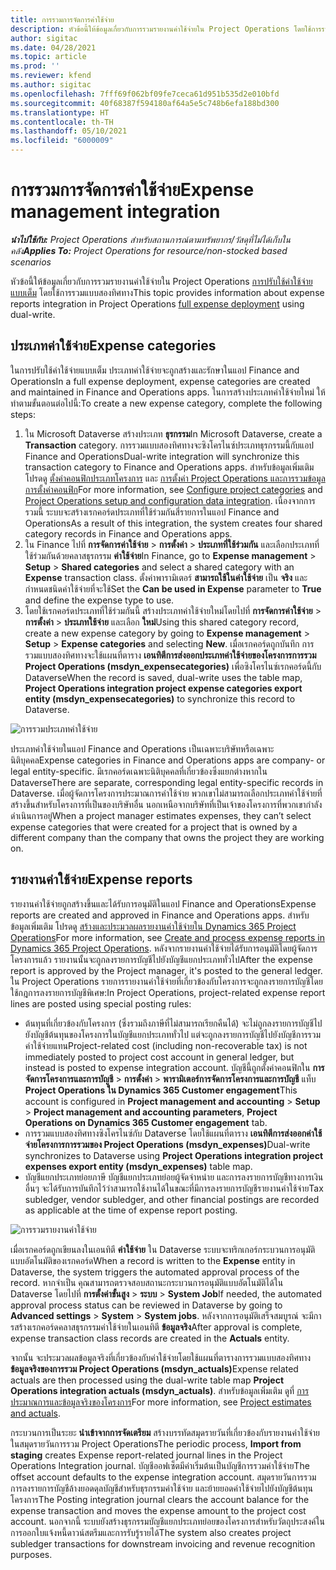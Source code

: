 ```yaml
---
title: การรวมการจัดการค่าใช้จ่าย
description: หัวข้อนี้ให้ข้อมูลเกี่ยวกับการรวมรายงานค่าใช้จ่ายใน Project Operations โดยใช้การรวมแบบสองทิศทาง
author: sigitac
ms.date: 04/28/2021
ms.topic: article
ms.prod: ''
ms.reviewer: kfend
ms.author: sigitac
ms.openlocfilehash: 7fff69f062bf09fe7ceca61d951b535d2e010bfd
ms.sourcegitcommit: 40f68387f594180af64a5e5c748b6efa188bd300
ms.translationtype: HT
ms.contentlocale: th-TH
ms.lasthandoff: 05/10/2021
ms.locfileid: "6000009"
---
```

# <a name="expense-management-integration"></a><span data-ttu-id="a405c-103">การรวมการจัดการค่าใช้จ่าย</span><span class="sxs-lookup"><span data-stu-id="a405c-103">Expense management integration</span></span>

<span data-ttu-id="a405c-104">_**นำไปใช้กับ:** Project Operations สำหรับสถานการณ์ตามทรัพยากร/วัสดุที่ไม่ได้เก็บในคลัง_</span><span class="sxs-lookup"><span data-stu-id="a405c-104">_**Applies To:** Project Operations for resource/non-stocked based scenarios_</span></span>

<span data-ttu-id="a405c-105">หัวข้อนี้ให้ข้อมูลเกี่ยวกับการรวมรายงานค่าใช้จ่ายใน Project Operations [การปรับใช้ค่าใช้จ่ายแบบเต็ม](../expense/expense-overview.md) โดยใช้การรวมแบบสองทิศทาง</span><span class="sxs-lookup"><span data-stu-id="a405c-105">This topic provides information about expense reports integration in Project Operations [full expense deployment](../expense/expense-overview.md) using dual-write.</span></span>

## <a name="expense-categories"></a><span data-ttu-id="a405c-106">ประเภทค่าใช้จ่าย</span><span class="sxs-lookup"><span data-stu-id="a405c-106">Expense categories</span></span>

<span data-ttu-id="a405c-107">ในการปรับใช้ค่าใช้จ่ายแบบเต็ม ประเภทค่าใช้จ่ายจะถูกสร้างและรักษาในแอป Finance and Operations</span><span class="sxs-lookup"><span data-stu-id="a405c-107">In a full expense deployment, expense categories are created and maintained in Finance and Operations apps.</span></span> <span data-ttu-id="a405c-108">ในการสร้างประเภทค่าใช้จ่ายใหม่ ให้ทำตามขั้นตอนต่อไปนี้:</span><span class="sxs-lookup"><span data-stu-id="a405c-108">To create a new expense category, complete the following steps:</span></span>

1. <span data-ttu-id="a405c-109">ใน Microsoft Dataverse สร้างประเภท **ธุรกรรม**</span><span class="sxs-lookup"><span data-stu-id="a405c-109">In Microsoft Dataverse, create a **Transaction** category.</span></span> <span data-ttu-id="a405c-110">การรวมแบบสองทิศทางจะซิงโครไนซ์ประเภทธุรกรรมนี้กับแอป Finance and Operations</span><span class="sxs-lookup"><span data-stu-id="a405c-110">Dual-write integration will synchronize this transaction category to Finance and Operations apps.</span></span> <span data-ttu-id="a405c-111">สำหรับข้อมูลเพิ่มเติม โปรดดู [ตั้งค่าคอนฟิกประเภทโครงการ](/dynamics365/project-operations/project-accounting/configure-project-categories) และ [การตั้งค่า Project Operations และการรวมข้อมูลการตั้งค่าคอนฟิก](resource-dual-write-setup-integration.md)</span><span class="sxs-lookup"><span data-stu-id="a405c-111">For more information, see [Configure project categories](/dynamics365/project-operations/project-accounting/configure-project-categories) and [Project Operations setup and configuration data integration](resource-dual-write-setup-integration.md).</span></span> <span data-ttu-id="a405c-112">เนื่องจากการรวมนี้ ระบบจะสร้างเรกคอร์ดประเภทที่ใช้ร่วมกันสี่รายการในแอป Finance and Operations</span><span class="sxs-lookup"><span data-stu-id="a405c-112">As a result of this integration, the system creates four shared category records in Finance and Operations apps.</span></span>
2. <span data-ttu-id="a405c-113">ใน Finance ไปที่ **การจัดการค่าใช้จ่าย** > **การตั้งค่า** > **ประเภทที่ใช้ร่วมกัน** และเลือกประเภทที่ใช้ร่วมกันด้วยคลาสธุรกรรม **ค่าใช้จ่าย**</span><span class="sxs-lookup"><span data-stu-id="a405c-113">In Finance, go to **Expense management** > **Setup** > **Shared categories** and select a shared category with an **Expense** transaction class.</span></span> <span data-ttu-id="a405c-114">ตั้งค่าพารามิเตอร์ **สามารถใช้ในค่าใช้จ่าย** เป็น **จริง** และกำหนดชนิดค่าใช้จ่ายที่จะใช้</span><span class="sxs-lookup"><span data-stu-id="a405c-114">Set the **Can be used in Expense** parameter to **True** and define the expense type to use.</span></span>
3. <span data-ttu-id="a405c-115">โดยใช้เรกคอร์ดประเภทที่ใช้ร่วมกันนี้ สร้างประเภทค่าใช้จ่ายใหม่โดยไปที่ **การจัดการค่าใช้จ่าย** > **การตั้งค่า** > **ประเภทใช้จ่าย** และเลือก **ใหม่**</span><span class="sxs-lookup"><span data-stu-id="a405c-115">Using this shared category record, create a new expense category by going to **Expense management** > **Setup** > **Expense categories** and selecting **New**.</span></span> <span data-ttu-id="a405c-116">เมื่อเรกคอร์ดถูกบันทึก การรวมแบบสองทิศทางจะใช้แผนที่ตาราง **เอนทิตีการส่งออกประเภทค่าใช้จ่ายของโครงการการรวม Project Operations (msdyn\_expensecategories)** เพื่อซิงโครไนซ์เรกคอร์ดนี้กับ Dataverse</span><span class="sxs-lookup"><span data-stu-id="a405c-116">When the record is saved, dual-write uses the table map, **Project Operations integration project expense categories export entity (msdyn\_expensecategories)** to synchronize this record to Dataverse.</span></span>

  ![การรวมประเภทค่าใช้จ่าย](./media/DW6ExpenseCategories.png)

<span data-ttu-id="a405c-118">ประเภทค่าใช้จ่ายในแอป Finance and Operations เป็นเฉพาะบริษัทหรือเฉพาะนิติบุคคล</span><span class="sxs-lookup"><span data-stu-id="a405c-118">Expense categories in Finance and Operations apps are company- or legal entity-specific.</span></span> <span data-ttu-id="a405c-119">มีเรกคอร์ดเฉพาะนิติบุคคลที่เกี่ยวข้องซึ่งแยกต่างหากใน Dataverse</span><span class="sxs-lookup"><span data-stu-id="a405c-119">There are separate, corresponding legal entity-specific records in Dataverse.</span></span> <span data-ttu-id="a405c-120">เมื่อผู้จัดการโครงการประมาณการค่าใช้จ่าย พวกเขาไม่สามารถเลือกประเภทค่าใช้จ่ายที่สร้างขึ้นสำหรับโครงการที่เป็นของบริษัทอื่น นอกเหนือจากบริษัทที่เป็นเจ้าของโครงการที่พวกเขากำลังดำเนินการอยู่</span><span class="sxs-lookup"><span data-stu-id="a405c-120">When a project manager estimates expenses, they can’t select expense categories that were created for a project that is owned by a different company than the company that owns the project they are working on.</span></span> 

## <a name="expense-reports"></a><span data-ttu-id="a405c-121">รายงานค่าใช้จ่าย</span><span class="sxs-lookup"><span data-stu-id="a405c-121">Expense reports</span></span>

<span data-ttu-id="a405c-122">รายงานค่าใช้จ่ายถูกสร้างขึ้นและได้รับการอนุมัติในแอป Finance and Operations</span><span class="sxs-lookup"><span data-stu-id="a405c-122">Expense reports are created and approved in Finance and Operations apps.</span></span> <span data-ttu-id="a405c-123">สำหรับข้อมูลเพิ่มเติม โปรดดู [สร้างและประมวลผลรายงานค่าใช้จ่ายใน Dynamics 365 Project Operations](/learn/modules/create-process-expense-reports/)</span><span class="sxs-lookup"><span data-stu-id="a405c-123">For more information, see [Create and process expense reports in Dynamics 365 Project Operations](/learn/modules/create-process-expense-reports/).</span></span> <span data-ttu-id="a405c-124">หลังจากรายงานค่าใช้จ่ายได้รับการอนุมัติโดยผู้จัดการโครงการแล้ว รายงานนั้นจะถูกลงรายการบัญชีไปยังบัญชีแยกประเภททั่วไป</span><span class="sxs-lookup"><span data-stu-id="a405c-124">After the expense report is approved by the Project manager, it's posted to the general ledger.</span></span> <span data-ttu-id="a405c-125">ใน Project Operations รายการรายงานค่าใช้จ่ายที่เกี่ยวข้องกับโครงการจะถูกลงรายการบัญชีโดยใช้กฎการลงรายการบัญชีพิเศษ:</span><span class="sxs-lookup"><span data-stu-id="a405c-125">In Project Operations, project-related expense report lines are posted using special posting rules:</span></span>

  - <span data-ttu-id="a405c-126">ต้นทุนที่เกี่ยวข้องกับโครงการ (ซึ่งรวมถึงภาษีที่ไม่สามารถเรียกคืนได้) จะไม่ถูกลงรายการบัญชีไปยังบัญชีต้นทุนของโครงการในบัญชีแยกประเภททั่วไป แต่จะถูกลงรายการบัญชีไปยังบัญชีการรวมค่าใช้จ่ายแทน</span><span class="sxs-lookup"><span data-stu-id="a405c-126">Project-related cost (including non-recoverable tax) is not immediately posted to project cost account in general ledger, but instead is posted to expense integration account.</span></span> <span data-ttu-id="a405c-127">บัญชีนี้ถูกตั้งค่าคอนฟิกใน **การจัดการโครงการและการบัญชี** > **การตั้งค่า** > **พารามิเตอร์การจัดการโครงการและการบัญชี** แท็บ **Project Operations ใน Dynamics 365 Customer engagement**</span><span class="sxs-lookup"><span data-stu-id="a405c-127">This account is configured in **Project management and accounting** > **Setup** > **Project management and accounting parameters**, **Project Operations on Dynamics 365 Customer engagement** tab.</span></span>
  - <span data-ttu-id="a405c-128">การรวมแบบสองทิศทางซิงโครไนซ์กับ Dataverse โดยใช้แผนที่ตาราง **เอนทิตีการส่งออกค่าใช้จ่ายโครงการการรวมของ Project Operations (msdyn\_expenses)**</span><span class="sxs-lookup"><span data-stu-id="a405c-128">Dual-write synchronizes to Dataverse using **Project Operations integration project expenses export entity (msdyn\_expenses)** table map.</span></span>
  - <span data-ttu-id="a405c-129">บัญชีแยกประเภทย่อยภาษี บัญชีแยกประเภทย่อยผู้จัดจำหน่าย และการลงรายการบัญชีทางการเงินอื่นๆ จะได้รับการบันทึกไว้ว่าสามารถใช้งานได้ในขณะที่มีการลงรายการบัญชีรายงานค่าใช้จ่าย</span><span class="sxs-lookup"><span data-stu-id="a405c-129">Tax subledger, vendor subledger, and other financial postings are recorded as applicable at the time of expense report posting.</span></span>

  ![การรวมรายงานค่าใช้จ่าย](./media/DW6ExpenseReports.png)

<span data-ttu-id="a405c-131">เมื่อเรกคอร์ดถูกเขียนลงในเอนทิตี **ค่าใช้จ่าย** ใน Dataverse ระบบจะทริกเกอร์กระบวนการอนุมัติแบบอัตโนมัติของเรกคอร์ด</span><span class="sxs-lookup"><span data-stu-id="a405c-131">When a record is written to the **Expense** entity in Dataverse, the system triggers the automated approval process of the record.</span></span> <span data-ttu-id="a405c-132">หากจำเป็น คุณสามารถตรวจสอบสถานะกระบวนการอนุมัติแบบอัตโนมัติได้ใน Dataverse โดยไปที่ **การตั้งค่าขั้นสูง** > **ระบบ** > **System Job**</span><span class="sxs-lookup"><span data-stu-id="a405c-132">If needed, the automated approval process status can be reviewed in Dataverse by going to **Advanced settings** > **System** > **System jobs**.</span></span> <span data-ttu-id="a405c-133">หลังจากการอนุมัติเสร็จสมบูรณ์ จะมีการสร้างเรกคอร์ดคลาสธุรกรรมค่าใช้จ่ายในเอนทิตี **ข้อมูลจริง**</span><span class="sxs-lookup"><span data-stu-id="a405c-133">After approval is complete, expense transaction class records are created in the **Actuals** entity.</span></span>

<span data-ttu-id="a405c-134">จากนั้น จะประมวลผลข้อมูลจริงที่เกี่ยวข้องกับค่าใช้จ่ายโดยใช้แผนที่ตารางการรวมแบบสองทิศทาง **ข้อมูลจริงของการรวม Project Operations (msdyn\_actuals)**</span><span class="sxs-lookup"><span data-stu-id="a405c-134">Expense related actuals are then processed using the dual-write table map **Project Operations integration actuals (msdyn\_actuals)**.</span></span> <span data-ttu-id="a405c-135">สำหรับข้อมูลเพิ่มเติม ดูที่ [การประมาณการและข้อมูลจริงของโครงการ](resource-dual-write-estimates-actuals.md)</span><span class="sxs-lookup"><span data-stu-id="a405c-135">For more information, see [Project estimates and actuals](resource-dual-write-estimates-actuals.md).</span></span>

<span data-ttu-id="a405c-136">กระบวนการเป็นระยะ **นำเข้าจากการจัดเตรียม** สร้างบรรทัดสมุดรายวันที่เกี่ยวข้องกับรายงานค่าใช้จ่ายในสมุดรายวันการรวม Project Operations</span><span class="sxs-lookup"><span data-stu-id="a405c-136">The periodic process, **Import from staging** creates Expense report-related journal lines in the Project Operations Integration journal.</span></span> <span data-ttu-id="a405c-137">บัญชีออฟเซ็ตมีค่าเริ่มต้นเป็นบัญชีการรวมค่าใช้จ่าย</span><span class="sxs-lookup"><span data-stu-id="a405c-137">The offset account defaults to the expense integration account.</span></span> <span data-ttu-id="a405c-138">สมุดรายวันการรวมการลงรายการบัญชีล้างยอดดุลบัญชีสำหรับธุรกรรมค่าใช้จ่าย และย้ายยอดค่าใช้จ่ายไปยังบัญชีต้นทุนโครงการ</span><span class="sxs-lookup"><span data-stu-id="a405c-138">The Posting integration journal clears the account balance for the expense transaction and moves the expense amount to the project cost account.</span></span> <span data-ttu-id="a405c-139">นอกจากนี้ ระบบยังสร้างธุรกรรมบัญชีแยกประเภทย่อยของโครงการสำหรับวัตถุประสงค์ในการออกใบแจ้งหนี้ดาวน์สตรีมและการรับรู้รายได้</span><span class="sxs-lookup"><span data-stu-id="a405c-139">The system also creates project subledger transactions for downstream invoicing and revenue recognition purposes.</span></span>
